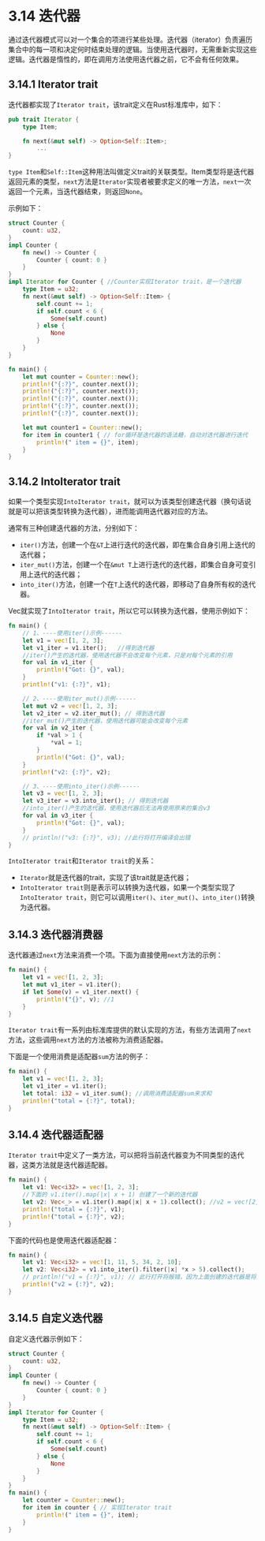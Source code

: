 # 3.14 迭代器

通过迭代器模式可以对一个集合的项进行某些处理。迭代器（iterator）负责遍历集合中的每一项和决定何时结束处理的逻辑。当使用迭代器时，无需重新实现这些逻辑。迭代器是惰性的，即在调用方法使用迭代器之前，它不会有任何效果。

## 3.14.1 Iterator trait

迭代器都实现了`Iterator trait`，该trait定义在Rust标准库中，如下：

```rust
pub trait Iterator {
    type Item;

    fn next(&mut self) -> Option<Self::Item>;
        ...
}
```

`type Item`和`Self::Item`这种用法叫做定义trait的关联类型。Item类型将是迭代器返回元素的类型，`next`方法是`Iterator`实现者被要求定义的唯一方法，`next`一次返回一个元素，当迭代器结束，则返回`None`。

示例如下：

```rust
struct Counter {
    count: u32,
}
impl Counter {
    fn new() -> Counter {
        Counter { count: 0 }
    }
}
impl Iterator for Counter { //Counter实现Iterator trait，是一个迭代器
    type Item = u32;
    fn next(&mut self) -> Option<Self::Item> {
        self.count += 1;
        if self.count < 6 {
            Some(self.count)
        } else {
            None
        }
    }
}

fn main() {
    let mut counter = Counter::new();
    println!("{:?}", counter.next());
    println!("{:?}", counter.next());
    println!("{:?}", counter.next());
    println!("{:?}", counter.next());
    println!("{:?}", counter.next());

    let mut counter1 = Counter::new();
    for item in counter1 { // for循环是迭代器的语法糖，自动对迭代器进行迭代
        println!(" item = {}", item);
    }
}
```

## 3.14.2 IntoIterator trait

如果一个类型实现`IntoIterator trait`，就可以为该类型创建迭代器（换句话说就是可以把该类型转换为迭代器），进而能调用迭代器对应的方法。

通常有三种创建迭代器的方法，分别如下：
- `iter()`方法，创建一个在`&T`上进行迭代的迭代器，即在集合自身引用上迭代的迭代器；
- `iter_mut()`方法，创建一个在`&mut T`上进行迭代的迭代器，即集合自身可变引用上迭代的迭代器；
- `into_iter()`方法，创建一个在`T`上迭代的迭代器，即移动了自身所有权的迭代器。

Vec就实现了`IntoIterator trait`，所以它可以转换为迭代器，使用示例如下：

```rust
fn main() {
    // 1、----使用iter()示例------
    let v1 = vec![1, 2, 3];
    let v1_iter = v1.iter();   //得到迭代器
    //iter()产生的迭代器，使用迭代器不会改变每个元素，只是对每个元素的引用
    for val in v1_iter {
        println!("Got: {}", val);
    }
    println!("v1: {:?}", v1);

    // 2、----使用iter_mut()示例------
    let mut v2 = vec![1, 2, 3];
    let v2_iter = v2.iter_mut(); // 得到迭代器
    //iter_mut()产生的迭代器，使用迭代器可能会改变每个元素
    for val in v2_iter {
        if *val > 1 {
            *val = 1;
        }
        println!("Got: {}", val);
    }
    println!("v2: {:?}", v2);

    // 3、----使用into_iter()示例------
    let v3 = vec![1, 2, 3];
    let v3_iter = v3.into_iter(); // 得到迭代器
    //into_iter()产生的迭代器，使用迭代器后无法再使用原来的集合v3
    for val in v3_iter {
        println!("Got: {}", val);
    }
    // println!("v3: {:?}", v3); //此行将打开编译会出错
}
```

`IntoIterator trait`和`Iterator trait`的关系：
- `Iterator`就是迭代器的trait，实现了该trait就是迭代器；
- `IntoIterator trait`则是表示可以转换为迭代器，如果一个类型实现了`IntoIterator trait`，则它可以调用`iter()`、`iter_mut()`、`into_iter()`转换为迭代器。

## 3.14.3 迭代器消费器

迭代器通过`next`方法来消费一个项。下面为直接使用`next`方法的示例：

```rust
fn main() {
    let v1 = vec![1, 2, 3];
    let mut v1_iter = v1.iter();
    if let Some(v) = v1_iter.next() {
        println!("{}", v); //1
    }
}
```

`Iterator trait`有一系列由标准库提供的默认实现的方法，有些方法调用了`next`方法，这些调用`next`方法的方法被称为消费适配器。

下面是一个使用消费是适配器`sum`方法的例子：

```rust
fn main() {
    let v1 = vec![1, 2, 3];
    let v1_iter = v1.iter();
    let total: i32 = v1_iter.sum(); //调用消费适配器sum来求和
    println!("total = {:?}", total);
}
```

## 3.14.4 迭代器适配器

`Iterator trait`中定义了一类方法，可以把将当前迭代器变为不同类型的迭代器，这类方法就是迭代器适配器。

```rust
fn main() {
    let v1: Vec<i32> = vec![1, 2, 3];
    //下面的 v1.iter().map(|x| x + 1) 创建了一个新的迭代器
    let v2: Vec<_> = v1.iter().map(|x| x + 1).collect(); //v2 = vec![2, 3, 4]
    println!("total = {:?}", v1);
    println!("total = {:?}", v2);
}
```

下面的代码也是使用迭代器适配器：

```rust
fn main() {
    let v1: Vec<i32> = vec![1, 11, 5, 34, 2, 10];
    let v2: Vec<i32> = v1.into_iter().filter(|x| *x > 5).collect();
    // println!("v1 = {:?}", v1); // 此行打开将报错，因为上面创建的迭代器是将原来的所有权移到新的迭代器中了
    println!("v2 = {:?}", v2);
}
```

## 3.14.5 自定义迭代器

自定义迭代器示例如下：

```rust
struct Counter {
    count: u32,
}
impl Counter {
    fn new() -> Counter {
        Counter { count: 0 }
    }
}
impl Iterator for Counter {
    type Item = u32;
    fn next(&mut self) -> Option<Self::Item> {
        self.count += 1;
        if self.count < 6 {
            Some(self.count)
        } else {
            None
        }
    }
}
fn main() {
    let counter = Counter::new();
    for item in counter { // 实现Iterator trait
        println!(" item = {}", item);
    }
}
```
